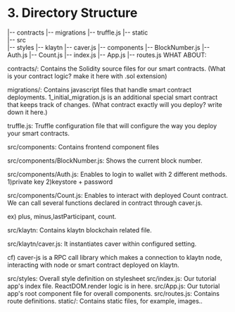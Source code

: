 # 3. Directory Structure
|-- contracts
|-- migrations
|-- truffle.js
|-- static  
|-- src  
    |-- styles
    |-- klaytn
      |-- caver.js
    |-- components
      |-- BlockNumber.js
      |-- Auth.js
      |-- Count.js
    |-- index.js
    |-- App.js
    |-- routes.js
WHAT ABOUT:

contracts/: Contains the Solidity source files for our smart contracts. (What is your contract logic? make it here with .sol extension)

migrations/: Contains javascript files that handle smart contract deployments. 1_initial_migration.js is an additional special smart contract that keeps track of changes. (What contract exactly will you deploy? write down it here.)

truffle.js: Truffle configuration file that will configure the way you deploy your smart contracts.

src/components: Contains frontend component files

src/components/BlockNumber.js: Shows the current block number.  

src/components/Auth.js: Enables to login to wallet with 2 different methods.  1)private key 2)keystore + password

src/components/Count.js: Enables to interact with deployed Count contract. We can call several functions declared in contract through caver.js.  

ex) plus, minus,lastParticipant, count.

src/klaytn: Contains klaytn blockchain related file.

src/klaytn/caver.js: It instantiates caver within configured setting.  

cf) caver-js is a RPC call library which makes a connection to klaytn node, interacting with node or smart contract deployed on klaytn.

src/styles: Overall style definition on stylesheet
src/index.js: Our tutorial app's index file. ReactDOM.render logic is in here.
src/App.js: Our tutorial app's root component file for overall components.
src/routes.js: Contains route definitions.
static/: Contains static files, for example, images..

